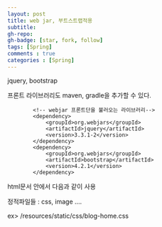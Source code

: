 ```yaml
---
layout: post
title: web jar, 부트스트랩적용
subtitle: 
gh-repo: 
gh-badge: [star, fork, follow]
tags: [Spring]
comments : true
categories : [Spring]
---
```


jquery, bootstrap  

프론트 라이브러리도 maven, gradle을 추가할 수 있다.  

~~~
		<!-- webjar 프론트단을 불러오는 라이브러리-->
		<dependency>
			<groupId>org.webjars</groupId>
			<artifactId>jquery</artifactId>
			<version>3.3.1-2</version>
		</dependency>
		<dependency>
			<groupId>org.webjars</groupId>
			<artifactId>bootstrap</artifactId>
			<version>4.2.1</version>
		</dependency>
~~~

html문서 안에서 다음과 같이 사용  

정적파일들 : css, image ....  

ex> /resources/static/css/blog-home.css    
